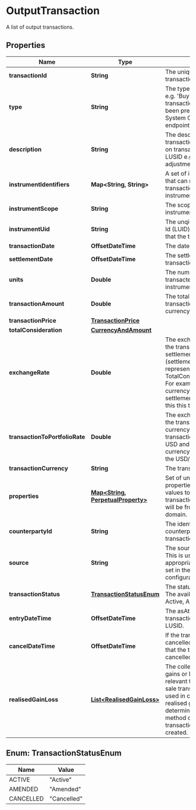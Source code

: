 

# OutputTransaction

A list of output transactions.

## Properties

Name | Type | Description | Notes
------------ | ------------- | ------------- | -------------
**transactionId** | **String** | The unique identifier for the transaction. | 
**type** | **String** | The type of the transaction e.g. &#39;Buy&#39;, &#39;Sell&#39;. The transaction type should have been pre-configured via the System Configuration API endpoint. | 
**description** | **String** | The description of the transaction. This only exists on transactions generated by LUSID e.g. a holdings adjustment transaction. |  [optional]
**instrumentIdentifiers** | **Map&lt;String, String&gt;** | A set of instrument identifiers that can resolve the transaction to a unique instrument. |  [optional]
**instrumentScope** | **String** | The scope in which the instrument lies. |  [optional]
**instrumentUid** | **String** | The unqiue Lusid Instrument Id (LUID) of the instrument that the transaction is in. | 
**transactionDate** | **OffsetDateTime** | The date of the transaction. | 
**settlementDate** | **OffsetDateTime** | The settlement date of the transaction. | 
**units** | **Double** | The number of units transacted in the associated instrument. | 
**transactionAmount** | **Double** | The total value of the transaction in the transaction currency. |  [optional]
**transactionPrice** | [**TransactionPrice**](TransactionPrice.md) |  |  [optional]
**totalConsideration** | [**CurrencyAndAmount**](CurrencyAndAmount.md) |  |  [optional]
**exchangeRate** | **Double** | The exchange rate between the transaction and settlement currency (settlement currency being represented by the TotalConsideration.Currency). For example if the transaction currency is in USD and the settlement currency is in GBP this this the USD/GBP rate. |  [optional]
**transactionToPortfolioRate** | **Double** | The exchange rate between the transaction and portfolio currency. For example if the transaction currency is in USD and the portfolio currency is in GBP this this the USD/GBP rate. |  [optional]
**transactionCurrency** | **String** | The transaction currency. |  [optional]
**properties** | [**Map&lt;String, PerpetualProperty&gt;**](PerpetualProperty.md) | Set of unique transaction properties and associated values to stored with the transaction. Each property will be from the &#39;Transaction&#39; domain. |  [optional]
**counterpartyId** | **String** | The identifier for the counterparty of the transaction. |  [optional]
**source** | **String** | The source of the transaction. This is used to look up the appropriate transaction group set in the transaction type configuration. |  [optional]
**transactionStatus** | [**TransactionStatusEnum**](#TransactionStatusEnum) | The status of the transaction. The available values are: Active, Amended, Cancelled |  [optional]
**entryDateTime** | **OffsetDateTime** | The asAt datetime that the transaction was added to LUSID. |  [optional]
**cancelDateTime** | **OffsetDateTime** | If the transaction has been cancelled, the asAt datetime that the transaction was cancelled. |  [optional]
**realisedGainLoss** | [**List&lt;RealisedGainLoss&gt;**](RealisedGainLoss.md) | The collection of realised gains or losses resulting from relevant transactions e.g. a sale transaction. The cost used in calculating the realised gain or loss is determined by the accounting method defined when the transaction portfolio is created. |  [optional]



## Enum: TransactionStatusEnum

Name | Value
---- | -----
ACTIVE | &quot;Active&quot;
AMENDED | &quot;Amended&quot;
CANCELLED | &quot;Cancelled&quot;




